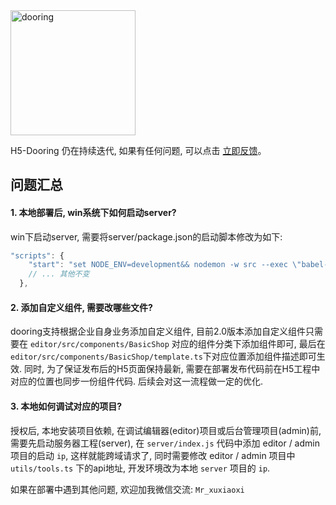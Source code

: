 <img src="http://cdn.dooring.cn/dr/logo.ff7fc6bb.png" alt="dooring" width=200>

H5-Dooring 仍在持续迭代, 如果有任何问题, 可以点击 [立即反馈](http://h5.dooring.cn/h5?tid=86C45FAE)。

## 问题汇总

#### 1. 本地部署后, win系统下如何启动server?

win下启动server, 需要将server/package.json的启动脚本修改为如下:

``` js
"scripts": {
    "start": "set NODE_ENV=development&& nodemon -w src --exec \"babel-node src\"",
    // ... 其他不变
  },
```

#### 2. 添加自定义组件, 需要改哪些文件?

dooring支持根据企业自身业务添加自定义组件, 目前2.0版本添加自定义组件只需要在 `editor/src/components/BasicShop` 对应的组件分类下添加组件即可, 最后在 `editor/src/components/BasicShop/template.ts`下对应位置添加组件描述即可生效. 同时, 为了保证发布后的H5页面保持最新, 需要在部署发布代码前在H5工程中对应的位置也同步一份组件代码. 后续会对这一流程做一定的优化.

#### 3. 本地如何调试对应的项目?

授权后, 本地安装项目依赖, 在调试编辑器(editor)项目或后台管理项目(admin)前, 需要先启动服务器工程(server), 在
`server/index.js` 代码中添加 editor / admin 项目的启动 `ip`, 这样就能跨域请求了, 同时需要修改 editor / admin 项目中 `utils/tools.ts` 下的api地址, 开发环境改为本地 `server` 项目的 `ip`.


如果在部署中遇到其他问题, 欢迎加我微信交流: `Mr_xuxiaoxi`
